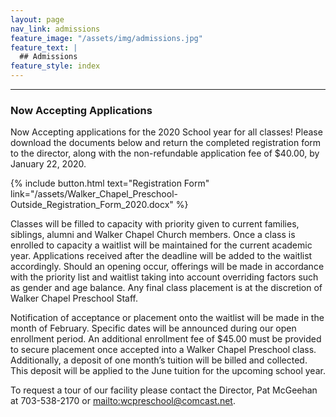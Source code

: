 ```yaml
---
layout: page
nav_link: admissions
feature_image: "/assets/img/admissions.jpg"
feature_text: |
  ## Admissions
feature_style: index
---
```


---

### Now Accepting Applications

Now Accepting applications for the 2020 School year for all classes!  Please download the documents below and return the completed registration form to the director, along with the non-refundable application fee of $40.00, by January 22, 2020.

{% include button.html text="Registration Form" link="/assets/Walker_Chapel_Preschool-Outside_Registration_Form_2020.docx" %}

Classes will be filled to capacity with priority given to current families, siblings, alumni and Walker Chapel Church members.  Once a class is enrolled to capacity a waitlist will be maintained for the current academic year.  Applications received after the deadline will be added to the waitlist accordingly.  Should an opening occur, offerings will be made in accordance with the priority list and waitlist taking into account overriding factors such as gender and age balance.  Any final class placement is at the discretion of Walker Chapel Preschool Staff.

Notification of acceptance or placement onto the waitlist will be made in the month of February.  Specific dates will be announced during our open enrollment period.
An additional enrollment fee of $45.00 must be provided to secure placement once accepted into a Walker Chapel Preschool class.  Additionally, a deposit of one month’s tuition will be billed and collected.  This deposit will be applied to the June tuition for the upcoming school year.

To request a tour of our facility please contact the Director, Pat McGeehan at 703-538-2170 or <mailto:wcpreschool@comcast.net>.


